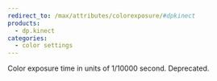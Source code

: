 ```yaml
---
redirect_to: /max/attributes/colorexposure/#dpkinect
products:
  - dp.kinect
categories:
  - color settings
---
```


Color exposure time in units of 1/10000 second. Deprecated.
